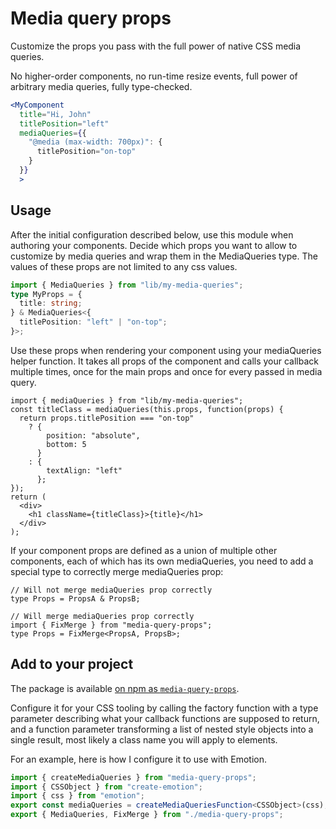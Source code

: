 # Media query props

Customize the props you pass with the full power of native CSS media queries.

No higher-order components, no run-time resize events, full power of arbitrary media queries, fully type-checked.

```jsx
<MyComponent
  title="Hi, John"
  titlePosition="left"
  mediaQueries={{
    "@media (max-width: 700px)": {
      titlePosition="on-top"
    }
  }}
  >
```

## Usage

After the initial configuration described below, use this module when authoring your components. Decide which props you want to allow to customize by media queries and wrap them in the MediaQueries type. The values of these props are not limited to any css values.

```ts
import { MediaQueries } from "lib/my-media-queries";
type MyProps = {
  title: string;
} & MediaQueries<{
  titlePosition: "left" | "on-top";
}>;
```

Use these props when rendering your component using your mediaQueries helper function. It takes all props of the component and calls your callback multiple times, once for the main props and once for every passed in media query.

```tsx
import { mediaQueries } from "lib/my-media-queries";
const titleClass = mediaQueries(this.props, function(props) {
  return props.titlePosition === "on-top"
    ? {
        position: "absolute",
        bottom: 5
      }
    : {
        textAlign: "left"
      };
});
return (
  <div>
    <h1 className={titleClass}>{title}</h1>
  </div>
);
```

If your component props are defined as a union of multiple other components, each of which has its own mediaQueries, you need to add a special type to correctly merge mediaQueries prop:

```tsx
// Will not merge mediaQueries prop correctly
type Props = PropsA & PropsB;

// Will merge mediaQueries prop correctly
import { FixMerge } from "media-query-props";
type Props = FixMerge<PropsA, PropsB>;
```

## Add to your project

The package is available [on npm as `media-query-props`](https://www.npmjs.com/package/media-query-props).

Configure it for your CSS tooling by calling the factory function with a type parameter describing what your callback functions are supposed to return, and a function parameter transforming a list of nested style objects into a single result, most likely a class name you will apply to elements.

For an example, here is how I configure it to use with Emotion.

```ts
import { createMediaQueries } from "media-query-props";
import { CSSObject } from "create-emotion";
import { css } from "emotion";
export const mediaQueries = createMediaQueriesFunction<CSSObject>(css);
export { MediaQueries, FixMerge } from "./media-query-props";
```
